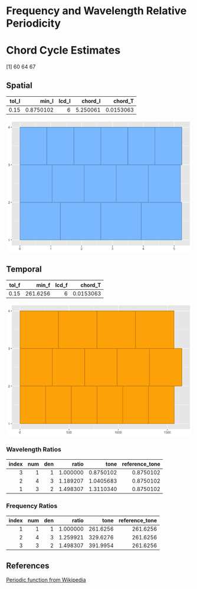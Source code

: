Frequency and Wavelength Relative Periodicity
================

# Chord Cycle Estimates

\[1\] 60 64 67

## Spatial

| tol_l |     min_l | lcd_l |  chord_l |   chord_T |
|------:|----------:|------:|---------:|----------:|
|  0.15 | 0.8750102 |     6 | 5.250061 | 0.0153063 |

![](Ratios_and_Inversions_files/figure-gfm/unnamed-chunk-4-1.png)<!-- -->

## Temporal

| tol_f |    min_f | lcd_f |   chord_T |
|------:|---------:|------:|----------:|
|  0.15 | 261.6256 |     6 | 0.0153063 |

![](Ratios_and_Inversions_files/figure-gfm/unnamed-chunk-6-1.png)<!-- -->

### Wavelength Ratios

| index | num | den |    ratio |      tone | reference_tone |
|------:|----:|----:|---------:|----------:|---------------:|
|     3 |   1 |   1 | 1.000000 | 0.8750102 |      0.8750102 |
|     2 |   4 |   3 | 1.189207 | 1.0405683 |      0.8750102 |
|     1 |   3 |   2 | 1.498307 | 1.3110340 |      0.8750102 |

### Frequency Ratios

| index | num | den |    ratio |     tone | reference_tone |
|------:|----:|----:|---------:|---------:|---------------:|
|     1 |   1 |   1 | 1.000000 | 261.6256 |       261.6256 |
|     2 |   4 |   3 | 1.259921 | 329.6276 |       261.6256 |
|     3 |   3 |   2 | 1.498307 | 391.9954 |       261.6256 |

## References

[Periodic function from
Wikipedia](https://en.wikipedia.org/wiki/Periodic_Tunction)
